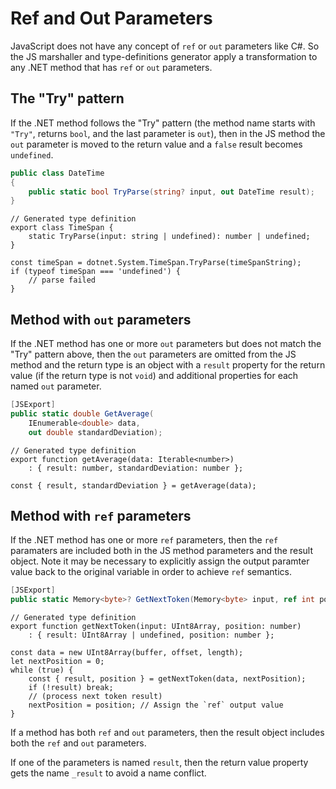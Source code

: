 # Ref and Out Parameters

JavaScript does not have any concept of `ref` or `out` parameters like C#. So the JS marshaller
and type-definitions generator apply a transformation to any .NET method that has `ref` or `out`
parameters.

## The "Try" pattern

If the .NET method follows the "Try" pattern (the method name starts with `"Try"`, returns `bool`,
and the last parameter is `out`), then in the JS method the `out` parameter is moved to the return
value and a `false` result becomes `undefined`.

```C#
public class DateTime
{
    public static bool TryParse(string? input, out DateTime result);
}
```

```TS
// Generated type definition
export class TimeSpan {
    static TryParse(input: string | undefined): number | undefined;
}
```

```JS
const timeSpan = dotnet.System.TimeSpan.TryParse(timeSpanString);
if (typeof timeSpan === 'undefined') {
    // parse failed
}
```

## Method with `out` parameters

If the .NET method has one or more `out` parameters but does not match the "Try" pattern above,
then the `out` parameters are omitted from the JS method and the return type is an object
with a `result` property for the return value (if the return type is not `void`) and additional
properties for each named `out` parameter.

```C#
[JSExport]
public static double GetAverage(
    IEnumerable<double> data,
    out double standardDeviation);
```

```TS
// Generated type definition
export function getAverage(data: Iterable<number>)
    : { result: number, standardDeviation: number };
```

```JS
const { result, standardDeviation } = getAverage(data);
```

## Method with `ref` parameters

If the .NET method has one or more `ref` parameters, then the `ref` paramaters are included both in
the JS method parameters and the result object. Note it may be necessary to explicitly assign the
output paramter value back to the original variable in order to achieve `ref` semantics.

```C#
[JSExport]
public static Memory<byte>? GetNextToken(Memory<byte> input, ref int position);
```

```TS
// Generated type definition
export function getNextToken(input: UInt8Array, position: number)
    : { result: UInt8Array | undefined, position: number };
```

```JS
const data = new UInt8Array(buffer, offset, length);
let nextPosition = 0;
while (true) {
    const { result, position } = getNextToken(data, nextPosition);
    if (!result) break;
    // (process next token result)
    nextPosition = position; // Assign the `ref` output value
}
```

If a method has both `ref` and `out` parameters, then the result object includes both the `ref` and
`out` parameters.

If one of the parameters is named `result`, then the return value property gets the name `_result`
to avoid a name conflict.
